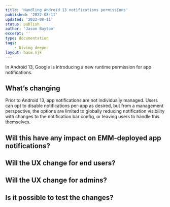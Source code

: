 ```yaml
---
title: 'Handling Android 13 notifications permissions'
published: '2022-08-11'
updated: '2022-08-11'
status: publish
author: 'Jason Bayton'
excerpt: ''
type: documentation
tags: 
    - Diving deeper
layout: base.njk
---
```

In Android 13, Google is introducing a new runtime permission for app notifications. 

## What’s changing

Prior to Android 13, app notifications are not individually managed. Users can opt to disable notifications per-app as desired, but from a management perspective, the options are limited to globally reducing notification visibility with changes to the notification bar config, or leaving users to handle this themselves.

## Will this have any impact on EMM-deployed app notifications?




Will the UX change for end users?
---------------------------------

Will the UX change for admins?
------------------------------

Is it possible to test the changes?
-----------------------------------
